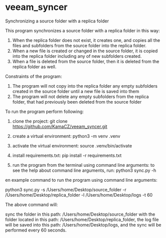# veeam_syncer
Synchronizing a source folder with a replica folder


This program synchronizes a source folder with a replica folder in this way:
1) When the replica folder does not exist, it creates one, and copies all 
the files and subfolders from the source folder into the replica folder.
2) When a new file is created or changed in the source folder, it is copied into the replica folder 
including any of new subfolders created.
3) When a file is deleted from the source folder, then it is deleted from the replica folder as well.

Constraints of the program: 
1) The program will not copy into the replica folder any empty subfolders created in the source folder until a new file is saved into them
2) The program will not delete any empty subfolders from the replica folder, that had previously been deleted from the source folder

To run the program perform following:
1) clone the project:
git clone https://github.com/KamaCZ/veeam_syncer.git

2) create a virtual environment:
python3 -m venv .venv

3) activate the virtual environment:
source .venv/bin/activate

4) install requirements.txt:
pip install -r requirements.txt

5) run the program from the terminal using command line arguments:
to see the help about command line arguments, run:
python3 sync.py -h

en example command to run the program using command line arguments:

python3 sync.py -s /Users/home/Desktop/source_folder -r /Users/home/Desktop/replica_folder -l /Users/home/Desktop/logs -t 60

The above command will:

sync the folder in this path: /Users/home/Desktop/source_folder with the folder located in this path: /Users/home/Desktop/replica_folder, 
the log file will be saved into this path: /Users/home/Desktop/logs, and the sync will be performed every 60 seconds. 


